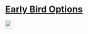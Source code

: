 # <a href="https://www.earlybirdoptions.com/">Early Bird Options</a>
<img src="https://imgur.com/sd8gF1O.png" width="25" height="25" align="left">
